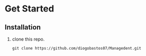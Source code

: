 # Get Started
## Installation
1. clone this repo.
    ```
    git clone https://github.com/diogobastos07/Managedent.git
    ```
